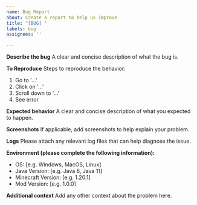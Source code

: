 ```yaml
---
name: Bug Report
about: Create a report to help us improve
title: "[BUG] "
labels: bug
assignees: ''

---
```


**Describe the bug**
A clear and concise description of what the bug is.

**To Reproduce**
Steps to reproduce the behavior:
1. Go to '...'
2. Click on '...'
3. Scroll down to '...'
4. See error

**Expected behavior**
A clear and concise description of what you expected to happen.

**Screenshots**
If applicable, add screenshots to help explain your problem.

**Logs**
Please attach any relevant log files that can help diagnose the issue.

**Environment (please complete the following information):**
 - OS: [e.g. Windows, MacOS, Linux]
 - Java Version: [e.g. Java 8, Java 11]
 - Minecraft Version: [e.g. 1.20.1]
 - Mod Version: [e.g. 1.0.0]

**Additional context**
Add any other context about the problem here.

